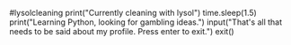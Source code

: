#lysolcleaning
print("Currently cleaning with lysol")
time.sleep(1.5)
print("Learning Python, looking for gambling ideas.")
input("That's all that needs to be said about my profile. Press enter to exit.")
exit()
